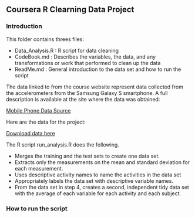 ## Coursera R Clearning Data Project
### Introduction
This folder contains threes files:

- Data_Analysis.R : R script for data cleaning 
- CodeBook.md : Describes the variables, the data, and any transformations or work that performed to clean up the data 
- ReadMe.md : General introduction to the data set and how to run the script 

The data linked to from the course website represent data collected from the accelerometers from the Samsung Galaxy S smartphone. A full description is available at the site where the data was obtained:

[Mobile Phone Data Source](http://archive.ics.uci.edu/ml/datasets/Human+Activity+Recognition+Using+Smartphones)

Here are the data for the project:

[Download data here](https://d396qusza40orc.cloudfront.net/getdata%2Fprojectfiles%2FUCI%20HAR%20Dataset.zip)

The R script run_analysis.R  does the following.

- Merges the training and the test sets to create one data set.
- Extracts only the measurements on the mean and standard deviation for each measurement.
- Uses descriptive activity names to name the activities in the data set
- Appropriately labels the data set with descriptive variable names.
- From the data set in step 4, creates a second, independent tidy data set with the average of each variable for each activity and each subject.

### How to run the script